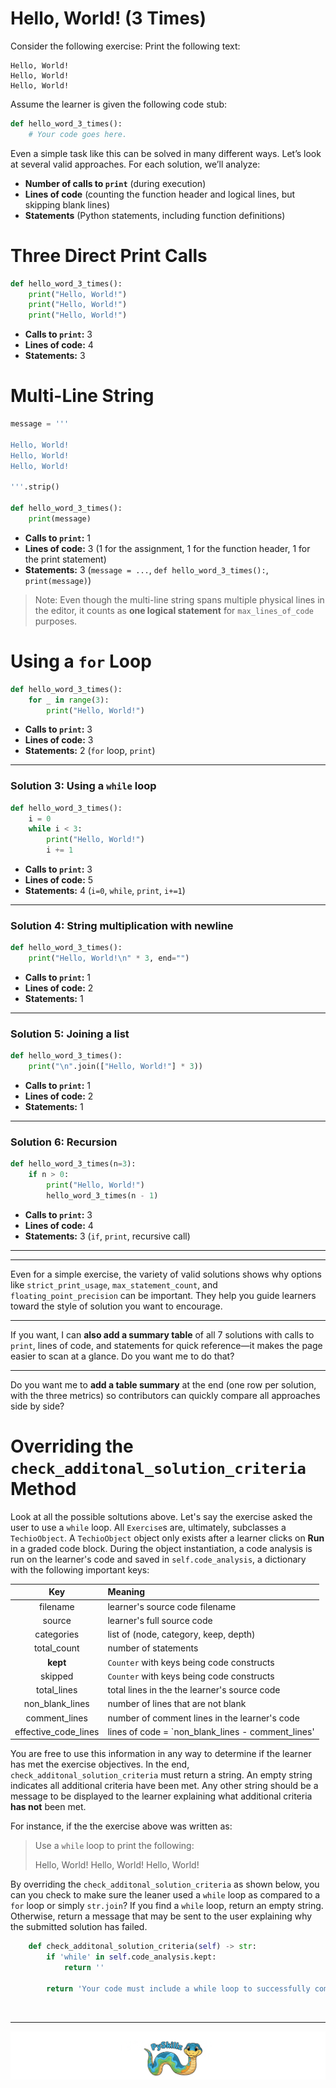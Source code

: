 # Hello, World! (3 Times)

Consider the following exercise: Print the following text:

```text
Hello, World!
Hello, World!
Hello, World!
```

Assume the learner is given the following code stub:

```python
def hello_word_3_times():
    # Your code goes here.
```

Even a simple task like this can be solved in many different ways. Let’s look at several valid approaches. For each solution, we’ll analyze:

* **Number of calls to `print`** (during execution)
* **Lines of code** (counting the function header and logical lines, but skipping blank lines)
* **Statements** (Python statements, including function definitions)

# Three Direct Print Calls

```python
def hello_word_3_times():
    print("Hello, World!")
    print("Hello, World!")
    print("Hello, World!")
```

* **Calls to `print`:** 3
* **Lines of code:** 4
* **Statements:** 3

# Multi-Line String

```python
message = '''

Hello, World!
Hello, World!
Hello, World!

'''.strip()

def hello_word_3_times():
    print(message)
```

* **Calls to `print`:** 1
* **Lines of code:** 3 (1 for the assignment, 1 for the function header, 1 for the print statement)
* **Statements:** 3 (`message = ...`, `def hello_word_3_times():`, `print(message)`)

> Note: Even though the multi-line string spans multiple physical lines in the editor, it counts as **one logical statement** for `max_lines_of_code` purposes.

# Using a `for` Loop

```python
def hello_word_3_times():
    for _ in range(3):
        print("Hello, World!")
```

* **Calls to `print`:** 3
* **Lines of code:** 3
* **Statements:** 2 (`for` loop, `print`)

---

### Solution 3: Using a `while` loop

```python
def hello_word_3_times():
    i = 0
    while i < 3:
        print("Hello, World!")
        i += 1
```

* **Calls to `print`:** 3
* **Lines of code:** 5
* **Statements:** 4 (`i=0`, `while`, `print`, `i+=1`)

---

### Solution 4: String multiplication with newline

```python
def hello_word_3_times():
    print("Hello, World!\n" * 3, end="")
```

* **Calls to `print`:** 1
* **Lines of code:** 2
* **Statements:** 1

---

### Solution 5: Joining a list

```python
def hello_word_3_times():
    print("\n".join(["Hello, World!"] * 3))
```

* **Calls to `print`:** 1
* **Lines of code:** 2
* **Statements:** 1

---

### Solution 6: Recursion

```python
def hello_word_3_times(n=3):
    if n > 0:
        print("Hello, World!")
        hello_word_3_times(n - 1)
```

* **Calls to `print`:** 3
* **Lines of code:** 4
* **Statements:** 3 (`if`, `print`, recursive call)

---


---

Even for a simple exercise, the variety of valid solutions shows why options like `strict_print_usage`, `max_statement_count`, and `floating_point_precision` can be important. They help you guide learners toward the style of solution you want to encourage.

---

If you want, I can **also add a summary table** of all 7 solutions with calls to `print`, lines of code, and statements for quick reference—it makes the page easier to scan at a glance. Do you want me to do that?


---

Do you want me to **add a table summary** at the end (one row per solution, with the three metrics) so contributors can quickly compare all approaches side by side?







# Overriding the `check_additonal_solution_criteria` Method

Look at all the possible soltutions above. Let's say the exercise asked the user to use a `while` loop. All `Exercise`s are, ultimately, subclasses a `TechioObject`. A `TechioObject` object only exists after a learner clicks on **Run** in a graded code block. During the object instantiation, a code analysis is run on the learner's code and saved in `self.code_analysis`, a dictionary with the following important keys:

| Key | Meaning |
|:---:|:--------|
| filename | learner's source code filename |
| source | learner's full source code |
| categories | list of (node, category, keep, depth) |
| total_count | number of statements |
| **kept** | `Counter` with keys being code constructs |
| skipped | `Counter` with keys being code constructs |
| total_lines | total lines in the the learner's source code |
| non_blank_lines | number of lines that are not blank |
| comment_lines | number of comment lines in the learner's code |
| effective_code_lines | lines of code = `non_blank_lines - comment_lines' |

You are free to use this information in any way to determine if the learner has met the exercise objectives. In the end, `check_additonal_solution_criteria` must return a string. An empty string indicates all additional criteria have been met. Any other string should be a message to be displayed to the learner explaining what additional criteria **has not** been met.

For instance, if the the exercise above was written as:

>Use a `while` loop to print the following:
>
>Hello, World!
>Hello, World!
>Hello, World!

By overriding the `check_additonal_solution_criteria` as shown below, you can you check to make sure the leaner used a `while` loop as compared to a `for` loop or simply `str.join`? If you find a `while` loop, return an empty string. Otherwise, return a message that may be sent to the user explaining why the submitted solution has failed.

```python
    def check_additonal_solution_criteria(self) -> str:
        if 'while' in self.code_analysis.kept:
            return ''

        return 'Your code must include a while loop to successfully complete this exercise.'
```


<BR>

************

[![PySkillz](../../graphics/PySkillzFooter.png)](skillz-catalog)
